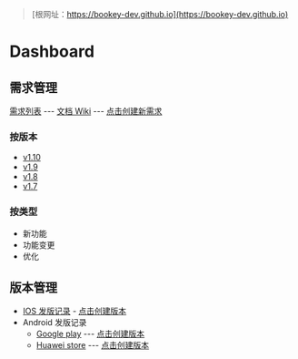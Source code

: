 > [根网址：https://bookey-dev.github.io](https://bookey-dev.github.io)

# Dashboard

## 需求管理

[需求列表](https://github.com/bookey-dev/bookey.prd/issues) --- [文档 Wiki](https://github.com/bookey-dev/bookey.docs/wiki) --- [点击创建新需求](https://github.com/bookey-dev/bookey.prd/issues/new?body=%23%23%20%E9%9C%80%E6%B1%82%0A%0A%23%23%23%20%E6%8F%8F%E8%BF%B0%0A%0A%3F%3F%3F%0A%0A%23%23%23%20%E5%A4%87%E6%B3%A8%0A%0A%3F%3F%3F%0A)

### 按版本

- [v1.10](https://github.com/bookey-dev/bookey.prd/projects/24)
- [v1.9](https://github.com/bookey-dev/bookey.prd/projects/20)
- [v1.8](https://github.com/bookey-dev/bookey.prd/projects/13)
- [v1.7](https://github.com/bookey-dev/bookey.prd/projects/12)

### 按类型

- 新功能
- 功能变更
- 优化

## 版本管理

- [IOS 发版记录](https://github.com/bookey-dev/bookey.prd/labels/releases%3A%20ios) - [点击创建版本](https://github.com/bookey-dev/bookey.prd/issues/new?labels=releases%3A+ios)
- Android 发版记录
  - [Google play](https://github.com/bookey-dev/bookey.prd/labels/releases%3A%20google) --- [点击创建版本](https://github.com/bookey-dev/prd.todo/issues/new?labels=releases%3A+google)
  - [Huawei store](https://github.com/bookey-dev/bookey.prd/labels/releases%3A%20huawei) --- [点击创建版本](https://github.com/bookey-dev/prd.todo/issues/new?labels=releases%3A+huawei)
